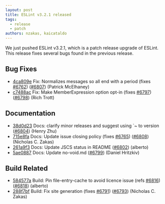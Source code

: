 ```yaml
---
layout: post
title: ESLint v3.2.1 released
tags:
  - release
  - patch
authors: nzakas, kaicataldo
---
```


We just pushed ESLint v3.2.1, which is a patch release upgrade of ESLint. This release  fixes several bugs found in the previous release.










## Bug Fixes


* [4ca809e](https://github.com/eslint/eslint/commit/4ca809e) Fix: Normalizes messages so all end with a period (fixes [#6762](https://github.com/eslint/eslint/issues/6762)) ([#6807](https://github.com/eslint/eslint/issues/6807)) (Patrick McElhaney)
* [c7488ac](https://github.com/eslint/eslint/commit/c7488ac) Fix: Make MemberExpression option opt-in (fixes [#6797](https://github.com/eslint/eslint/issues/6797)) ([#6798](https://github.com/eslint/eslint/issues/6798)) (Rich Trott)




## Documentation


* [38d0d23](https://github.com/eslint/eslint/commit/38d0d23) Docs: clarify minor releases and suggest using `~ to version ([#6804](https://github.com/eslint/eslint/issues/6804)) (Henry Zhu)
* [715e8fa](https://github.com/eslint/eslint/commit/715e8fa) Docs: Update issue closing policy (fixes [#6765](https://github.com/eslint/eslint/issues/6765)) ([#6808](https://github.com/eslint/eslint/issues/6808)) (Nicholas C. Zakas)
* [261a9f3](https://github.com/eslint/eslint/commit/261a9f3) Docs: Update JSCS status in README ([#6802](https://github.com/eslint/eslint/issues/6802)) (alberto)
* [5ae0887](https://github.com/eslint/eslint/commit/5ae0887) Docs: Update no-void.md ([#6799](https://github.com/eslint/eslint/issues/6799)) (Daniel Hritzkiv)






## Build Related


* [584577a](https://github.com/eslint/eslint/commit/584577a) Build: Pin file-entry-cache to avoid licence issue (refs [#6816](https://github.com/eslint/eslint/issues/6816)) ([#6818](https://github.com/eslint/eslint/issues/6818)) (alberto)
* [288f7bf](https://github.com/eslint/eslint/commit/288f7bf) Build: Fix site generation (fixes [#6791](https://github.com/eslint/eslint/issues/6791)) ([#6793](https://github.com/eslint/eslint/issues/6793)) (Nicholas C. Zakas)
